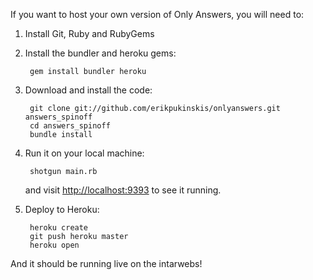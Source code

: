 If you want to host your own version of Only Answers, you will need to:

1. Install Git, Ruby and RubyGems
2. Install the bundler and heroku gems:

        gem install bundler heroku

3. Download and install the code:

        git clone git://github.com/erikpukinskis/onlyanswers.git answers_spinoff
        cd answers_spinoff
        bundle install

4. Run it on your local machine:

        shotgun main.rb

   and visit [http://localhost:9393](http://localhost:9393) to see it running.

5. Deploy to Heroku:

        heroku create
        git push heroku master
        heroku open

And it should be running live on the intarwebs!